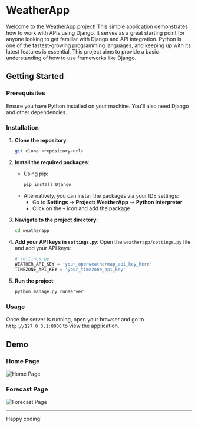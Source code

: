 # WeatherApp

Welcome to the WeatherApp project! This simple application demonstrates how to work with APIs using Django. It serves as a great starting point for anyone looking to get familiar with Django and API integration. Python is one of the fastest-growing programming languages, and keeping up with its latest features is essential. This project aims to provide a basic understanding of how to use frameworks like Django.

## Getting Started

### Prerequisites

Ensure you have Python installed on your machine. You'll also need Django and other dependencies.

### Installation

1. **Clone the repository**:
    ```bash
    git clone <repository-url>
    ```

2. **Install the required packages**:
    - Using pip:
      ```bash
      pip install Django
      ```
    - Alternatively, you can install the packages via your IDE settings:
      - Go to **Settings** -> **Project: WeatherApp** -> **Python Interpreter**
      - Click on the `+` icon and add the package

3. **Navigate to the project directory**:
    ```bash
    cd weatherapp
    ```

4. **Add your API keys in `settings.py`**:
    Open the `weatherapp/settings.py` file and add your API keys:
    ```python
    # settings.py
    WEATHER_API_KEY = 'your_openweathermap_api_key_here'
    TIMEZONE_API_KEY = 'your_timezone_api_key'
    ```

5. **Run the project**:
    ```bash
    python manage.py runserver
    ```

### Usage

Once the server is running, open your browser and go to `http://127.0.0.1:8000` to view the application.

## Demo

### Home Page
![Home Page](images/screenshot1.png)

### Forecast Page
![Forecast Page](images/screenshot2.png)


---

Happy coding!
